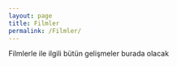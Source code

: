 ```yaml
---
layout: page
title: Filmler
permalink: /Filmler/
---
```


Filmlerle ile ilgili bütün gelişmeler burada olacak
